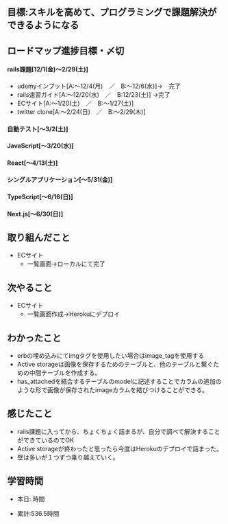 ## 目標:スキルを高めて、プログラミングで課題解決ができるようになる

## ロードマップ進捗目標・〆切
#### rails課題[12/1(金)～2/29(土)]
* udemyインプット[A:～12/4(月)　／　B:～12/6(水)]→　完了
* rails速習ガイド[A:～12/20(水)　／　B:12/23(土)]
→完了
* ECサイト[A:～1/20(土)　／　B:～1/27(土)]
* twitter clone[A:～2/24(日)　／　B:～2/29(木)]

#### 自動テスト[～3/2(土)]
#### JavaScript[～3/20(水)]
#### React[～4/13(土)]
#### シングルアプリケーション[～5/31(金)]
#### TypeScript[～6/16(日)]
#### Next.js[～6/30(日)]


## 取り組んだこと
- ECサイト
  - 一覧画面→ローカルにて完了


## 次やること
- ECサイト
  - 一覧画面作成→Herokuにデプロイ
  
## わかったこと
* erbの埋め込みにてimgタグを使用したい場合はimage_tagを使用する
* Active storageは画像を保存するためのテーブルと、他のテーブルと繋ぐための中間テーブルを作成する。
* has_attachedを結合するテーブルのmodelに記述することでカラムの追加のような形で画像が保存されたimageカラムを結びつけることができる。


## 感じたこと
- rails課題に入ってから、ちょくちょく詰まるが、自分で調べて解決することができているのでOK
- Active storageが終わったと思ったら今度はHerokuのデプロイで詰まった。
- 壁は多いが１つずつ乗り越えていく。
  
## 学習時間
- 本日:.時間

- 累計:536.5時間
